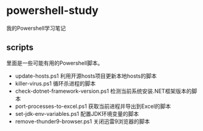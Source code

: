 # powershell-study
我的Powershell学习笔记

## scripts
里面是一些可能有用的Powershell脚本。

- update-hosts.ps1 利用开源hosts项目更新本地hosts的脚本
- killer-virus.ps1 循环杀进程的脚本
- check-dotnet-framework-version.ps1 检测当前系统安装.NET框架版本的脚本
- port-processes-to-excel.ps1 获取当前进程并导出到Excel的脚本
- set-jdk-env-variables.ps1 配置JDK环境变量的脚本
- remove-thunder9-browser.ps1 关闭迅雷9浏览器的脚本